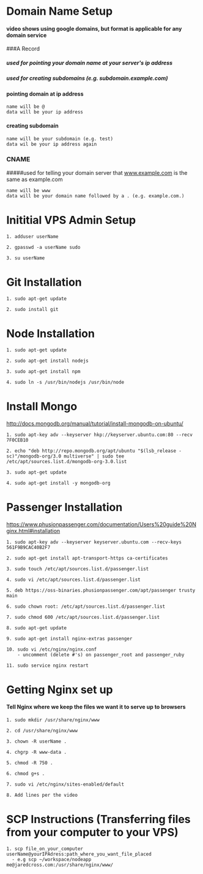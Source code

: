 # Domain Name Setup
#### video shows using google domains, but format is applicable for any domain service

 ###A Record
  ##### used for pointing your domain name at your server's ip address
  ##### used for creating subdomains (e.g. subdomain.example.com)

 #### pointing domain at ip address
    name will be @
    data will be your ip address

 #### creating subdomain
 ```
name will be your subdomain (e.g. test)
data wil be your ip address again
```
 ### CNAME
  #####used for telling your domain server that www.example.com is the same as example.com
  ```
  name will be www
data will be your domain name followed by a . (e.g. example.com.)
  ```

# Inititial VPS Admin Setup
```
1. adduser userName

2. gpasswd -a userName sudo

3. su userName
```

# Git Installation
```
1. sudo apt-get update

2. sudo install git
```

# Node Installation
```
1. sudo apt-get update

2. sudo apt-get install nodejs

3. sudo apt-get install npm

4. sudo ln -s /usr/bin/nodejs /usr/bin/node
```

# Install Mongo
http://docs.mongodb.org/manual/tutorial/install-mongodb-on-ubuntu/
```
1. sudo apt-key adv --keyserver hkp://keyserver.ubuntu.com:80 --recv 7F0CEB10

2. echo "deb http://repo.mongodb.org/apt/ubuntu "$(lsb_release -sc)"/mongodb-org/3.0 multiverse" | sudo tee /etc/apt/sources.list.d/mongodb-org-3.0.list

3. sudo apt-get update

4. sudo apt-get install -y mongodb-org
```


# Passenger Installation
https://www.phusionpassenger.com/documentation/Users%20guide%20Nginx.html#installation
```
1. sudo apt-key adv --keyserver keyserver.ubuntu.com --recv-keys 561F9B9CAC40B2F7

2. sudo apt-get install apt-transport-https ca-certificates

3. sudo touch /etc/apt/sources.list.d/passenger.list

4. sudo vi /etc/apt/sources.list.d/passenger.list

5. deb https://oss-binaries.phusionpassenger.com/apt/passenger trusty main

6. sudo chown root: /etc/apt/sources.list.d/passenger.list

7. sudo chmod 600 /etc/apt/sources.list.d/passenger.list

8. sudo apt-get update

9. sudo apt-get install nginx-extras passenger

10. sudo vi /etc/nginx/nginx.conf
    - uncomment (delete #'s) on passenger_root and passenger_ruby

11. sudo service nginx restart
```


# Getting Nginx set up

#### Tell Nginx where we keep the files we want it to serve up to browsers
```
1. sudo mkdir /usr/share/nginx/www

2. cd /usr/share/nginx/www

3. chown -R userName .

4. chgrp -R www-data .

5. chmod -R 750 .

6. chmod g+s .

7. sudo vi /etc/nginx/sites-enabled/default

8. Add lines per the video
```

# SCP Instructions (Transferring files from your computer to your VPS)
```
1. scp file_on_your_computer userName@yourIPAdress:path_where_you_want_file_placed
  - e.g scp ~/workspace/nodeapp me@jaredcross.com:/usr/share/nginx/www/
```
